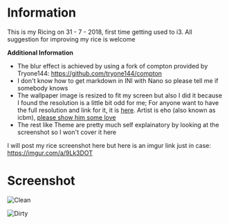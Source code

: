 # Information
This is my Ricing on 31 - 7 - 2018, first time getting used to i3. All suggestion for improving my rice is welcome

**Additional Information**
* The blur effect is achieved by using a fork of compton provided by Tryone144: https://github.com/tryone144/compton
* I don't know how to get markdown in INI with Nano so please tell me if somebody knows
* The wallpaper image is resized to fit my screen but also I did it because I found the resolution is a little bit odd for me; For anyone want to have the full resolution and link for it, it is [here](https://raikou2.donmai.us/97/51/__hakurei_reimu_touhou_drawn_by_eho_icbm__975139db42ef773e1c8f54a9b297a2b3.jpg). Artist is eho (also known as icbm), [please show him some love](https://www.pixiv.net/member.php?id=146732)
* The rest like Theme are pretty much self explainatory by looking at the screenshot so I won't cover it here

I will post my rice screenshot here but here is an imgur link just in case: https://imgur.com/a/9Lk3DOT

# Screenshot


![Clean](https://i.imgur.com/PYWqV3g.png)

![Dirty](https://i.imgur.com/IpnIQbk.png)
